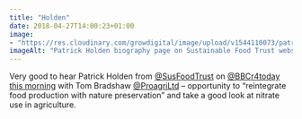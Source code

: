```yaml
---
title: "Holden"
date: 2018-04-27T14:00:23+01:00
image: 
- "https://res.cloudinary.com/growdigital/image/upload/v1544110073/patrick-holden-39929349310.png"
imageAlt: "Patrick Holden biography page on Sustainable Food Trust website"
---
```


Very good to hear Patrick Holden from [@SusFoodTrust](https://twitter.com/SusFoodTrust) on [@BBCr4today](https://twitter.com/@BBCr4today) [this morning](https://www.bbc.co.uk/programmes/b09zt3qn) with Tom Bradshaw [@ProagriLtd](https://twitter.com/@ProagriLtd) – opportunity to “reintegrate food production with nature preservation” and take a good look at nitrate use in agriculture.

